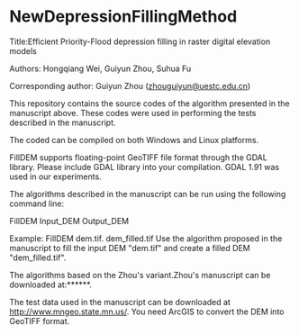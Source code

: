 # NewDepressionFillingMethod
Title:Efficient Priority-Flood depression filling in raster digital elevation models

Authors: Hongqiang Wei, Guiyun Zhou, Suhua Fu

Corresponding author: Guiyun Zhou (zhouguiyun@uestc.edu.cn)

This repository contains the source codes of the algorithm presented in the manuscript above. These codes were used in performing the tests described in the manuscript.

The coded can be compiled on both Windows and Linux platforms.

FillDEM supports floating-point GeoTIFF file format through the GDAL library. Please include GDAL library into your compilation. GDAL 1.91 was used in our experiments.

The algorithms described in the manuscript can be run using the following command line:

FillDEM Input_DEM Output_DEM

Example: FillDEM dem.tif. dem_filled.tif Use the algorithm proposed in the manuscript to fill the input DEM "dem.tif" and create a filled DEM "dem_filled.tif".

The algorithms based on the Zhou's variant.Zhou's manuscript can be downloaded at:******.

The test data used in the manuscript can be downloaded at http://www.mngeo.state.mn.us/. You need ArcGIS to convert the DEM into GeoTIFF format.
